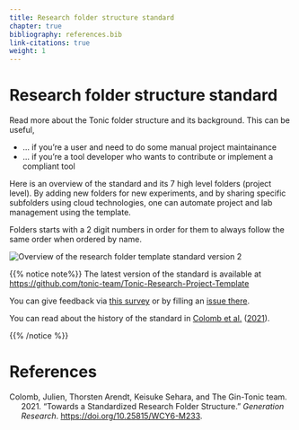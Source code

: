 ```yaml
---
title: Research folder structure standard
chapter: true
bibliography: references.bib
link-citations: true
weight: 1
---
```


# Research folder structure standard

Read more about the Tonic folder structure and its background. This can be useful,

-   … if you’re a user and need to do some manual project maintainance
-   … if you’re a tool developer who wants to contribute or implement a compliant tool

Here is an overview of the standard and its 7 high level folders (project level).
By adding new folders for new experiments, and by sharing specific subfolders using cloud technologies,
one can automate project and lab management using the template.

Folders starts with a 2 digit numbers in order for them to always follow the same order when ordered by name.

![Overview of the research folder template standard version 2](/standard/_index_files/fig4.png)

{{% notice note%}}
The latest version of the standard is available at
<https://github.com/tonic-team/Tonic-Research-Project-Template>

You can give feedback via [this survey](https://umfrage.hu-berlin.de/index.php/617633?lang=en) or by filling an [issue there](https://github.com/tonic-team/Tonic-Research-Project-Template/issues).

You can read about the history of the standard in [Colomb et al.](#ref-Colomb:2021vl) ([2021](#ref-Colomb:2021vl)).

{{% /notice %}}

# References

<div id="refs" class="references csl-bib-body hanging-indent">

<div id="ref-Colomb:2021vl" class="csl-entry">

Colomb, Julien, Thorsten Arendt, Keisuke Sehara, and The Gin-Tonic team. 2021. “Towards a Standardized Research Folder Structure.” *Generation Research*. <https://doi.org/10.25815/WCY6-M233>.

</div>

</div>
